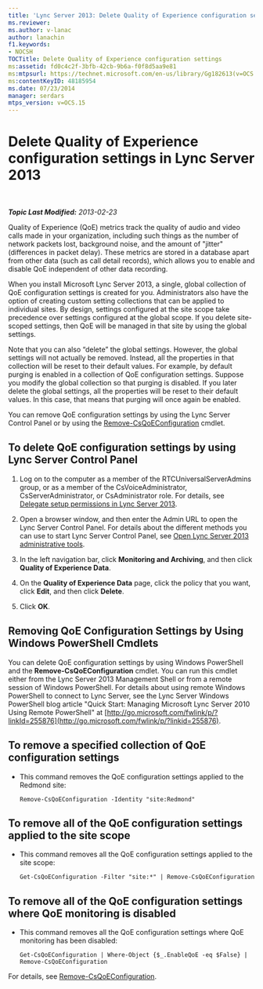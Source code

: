 ```yaml
---
title: 'Lync Server 2013: Delete Quality of Experience configuration settings'
ms.reviewer: 
ms.author: v-lanac
author: lanachin
f1.keywords:
- NOCSH
TOCTitle: Delete Quality of Experience configuration settings
ms:assetid: fd0c4c2f-3bfb-42cb-9b6a-f0f8d5aa9e81
ms:mtpsurl: https://technet.microsoft.com/en-us/library/Gg182613(v=OCS.15)
ms:contentKeyID: 48185954
ms.date: 07/23/2014
manager: serdars
mtps_version: v=OCS.15
---
```


<div data-xmlns="http://www.w3.org/1999/xhtml">

<div class="topic" data-xmlns="http://www.w3.org/1999/xhtml" data-msxsl="urn:schemas-microsoft-com:xslt" data-cs="http://msdn.microsoft.com/en-us/">

<div data-asp="http://msdn2.microsoft.com/asp">

# Delete Quality of Experience configuration settings in Lync Server 2013

</div>

<div id="mainSection">

<div id="mainBody">

<span> </span>

_**Topic Last Modified:** 2013-02-23_

Quality of Experience (QoE) metrics track the quality of audio and video calls made in your organization, including such things as the number of network packets lost, background noise, and the amount of "jitter" (differences in packet delay). These metrics are stored in a database apart from other data (such as call detail records), which allows you to enable and disable QoE independent of other data recording.

When you install Microsoft Lync Server 2013, a single, global collection of QoE configuration settings is created for you. Administrators also have the option of creating custom setting collections that can be applied to individual sites. By design, settings configured at the site scope take precedence over settings configured at the global scope. If you delete site-scoped settings, then QoE will be managed in that site by using the global settings.

Note that you can also “delete” the global settings. However, the global settings will not actually be removed. Instead, all the properties in that collection will be reset to their default values. For example, by default purging is enabled in a collection of QoE configuration settings. Suppose you modify the global collection so that purging is disabled. If you later delete the global settings, all the properties will be reset to their default values. In this case, that means that purging will once again be enabled.

You can remove QoE configuration settings by using the Lync Server Control Panel or by using the [Remove-CsQoEConfiguration](https://docs.microsoft.com/powershell/module/skype/Remove-CsQoEConfiguration) cmdlet.

<div>

## To delete QoE configuration settings by using Lync Server Control Panel

1.  Log on to the computer as a member of the RTCUniversalServerAdmins group, or as a member of the CsVoiceAdministrator, CsServerAdministrator, or CsAdministrator role. For details, see [Delegate setup permissions in Lync Server 2013](lync-server-2013-delegate-setup-permissions.md).

2.  Open a browser window, and then enter the Admin URL to open the Lync Server Control Panel. For details about the different methods you can use to start Lync Server Control Panel, see [Open Lync Server 2013 administrative tools](lync-server-2013-open-lync-server-administrative-tools.md).

3.  In the left navigation bar, click **Monitoring and Archiving**, and then click **Quality of Experience Data**.

4.  On the **Quality of Experience Data** page, click the policy that you want, click **Edit**, and then click **Delete**.

5.  Click **OK**.

</div>

<div>

## Removing QoE Configuration Settings by Using Windows PowerShell Cmdlets

You can delete QoE configuration settings by using Windows PowerShell and the **Remove-CsQoEConfiguration** cmdlet. You can run this cmdlet either from the Lync Server 2013 Management Shell or from a remote session of Windows PowerShell. For details about using remote Windows PowerShell to connect to Lync Server, see the Lync Server Windows PowerShell blog article "Quick Start: Managing Microsoft Lync Server 2010 Using Remote PowerShell" at [http://go.microsoft.com/fwlink/p/?linkId=255876](http://go.microsoft.com/fwlink/p/?linkid=255876).

<div>

## To remove a specified collection of QoE configuration settings

  - This command removes the QoE configuration settings applied to the Redmond site:
    
        Remove-CsQoEConfiguration -Identity "site:Redmond"

</div>

<div>

## To remove all of the QoE configuration settings applied to the site scope

  - This command removes all the QoE configuration settings applied to the site scope:
    
        Get-CsQoEConfiguration -Filter "site:*" | Remove-CsQoEConfiguration

</div>

<div>

## To remove all of the QoE configuration settings where QoE monitoring is disabled

  - This command removes all the QoE configuration settings where QoE monitoring has been disabled:
    
        Get-CsQoEConfiguration | Where-Object {$_.EnableQoE -eq $False} | Remove-CsQoEConfiguration

</div>

For details, see [Remove-CsQoEConfiguration](https://docs.microsoft.com/powershell/module/skype/Remove-CsQoEConfiguration).

</div>

</div>

<span> </span>

</div>

</div>

</div>

